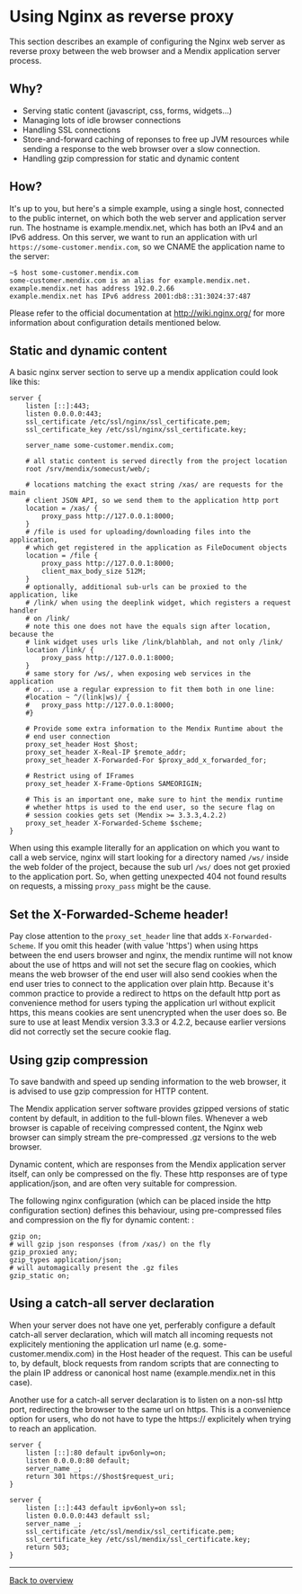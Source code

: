 # Using Nginx as reverse proxy

This section describes an example of configuring the Nginx web server as reverse proxy between the web browser and a Mendix application server process.

## Why?

 * Serving static content (javascript, css, forms, widgets...)
 * Managing lots of idle browser connections
 * Handling SSL connections
 * Store-and-forward caching of reponses to free up JVM resources while sending a response to the web browser over a slow connection.
 * Handling gzip compression for static and dynamic content

## How?

It's up to you, but here's a simple example, using a single host, connected to the public internet, on which both the web server and application server run. The hostname is example.mendix.net, which has both an IPv4 and an IPv6 address. On this server, we want to run an application with url `https://some-customer.mendix.com`, so we CNAME the application name to the server:

    ~$ host some-customer.mendix.com
    some-customer.mendix.com is an alias for example.mendix.net.
    example.mendix.net has address 192.0.2.66
    example.mendix.net has IPv6 address 2001:db8::31:3024:37:487

Please refer to the official documentation at http://wiki.nginx.org/ for more information about configuration details mentioned below.

## Static and dynamic content

A basic nginx server section to serve up a mendix application could look like this:

    server {
        listen [::]:443;
        listen 0.0.0.0:443;
        ssl_certificate /etc/ssl/nginx/ssl_certificate.pem;
        ssl_certificate_key /etc/ssl/nginx/ssl_certificate.key;

        server_name some-customer.mendix.com;

        # all static content is served directly from the project location
        root /srv/mendix/somecust/web/;

        # locations matching the exact string /xas/ are requests for the main
        # client JSON API, so we send them to the application http port
        location = /xas/ {
            proxy_pass http://127.0.0.1:8000;
        }
        # /file is used for uploading/downloading files into the application,
        # which get registered in the application as FileDocument objects
        location = /file {
            proxy_pass http://127.0.0.1:8000;
            client_max_body_size 512M;
        }
        # optionally, additional sub-urls can be proxied to the application, like
        # /link/ when using the deeplink widget, which registers a request handler
        # on /link/
        # note this one does not have the equals sign after location, because the
        # link widget uses urls like /link/blahblah, and not only /link/
        location /link/ {
            proxy_pass http://127.0.0.1:8000;
        }
        # same story for /ws/, when exposing web services in the application
        # or... use a regular expression to fit them both in one line:
        #location ~ ^/(link|ws)/ {
        #   proxy_pass http://127.0.0.1:8000;
        #}

        # Provide some extra information to the Mendix Runtime about the
        # end user connection
        proxy_set_header Host $host;
        proxy_set_header X-Real-IP $remote_addr;
        proxy_set_header X-Forwarded-For $proxy_add_x_forwarded_for;

        # Restrict using of IFrames
        proxy_set_header X-Frame-Options SAMEORIGIN;

        # This is an important one, make sure to hint the mendix runtime
        # whether https is used to the end user, so the secure flag on
        # session cookies gets set (Mendix >= 3.3.3,4.2.2)
        proxy_set_header X-Forwarded-Scheme $scheme;
    }

When using this example literally for an application on which you want to call a web service, nginx will start looking for a directory named `/ws/` inside the web folder of the project, because the sub url `/ws/` does not get proxied to the application port. So, when getting unexpected 404 not found results on requests, a missing `proxy_pass` might be the cause.

## Set the X-Forwarded-Scheme header!

Pay close attention to the `proxy_set_header` line that adds `X-Forwarded-Scheme`. If you omit this header (with value 'https') when using https between the end users browser and nginx, the mendix runtime will not know about the use of https and will not set the secure flag on cookies, which means the web browser of the end user will also send cookies when the end user tries to connect to the application over plain http. Because it's common practice to provide a redirect to https on the default http port as convenience method for users typing the application url without explicit https, this means cookies are sent unencrypted when the user does so. Be sure to use at least Mendix version 3.3.3 or 4.2.2, because earlier versions did not correctly set the secure cookie flag.

## Using gzip compression

To save bandwith and speed up sending information to the web browser, it is advised to use gzip compression for HTTP content.

The Mendix application server software provides gzipped versions of static content by default, in addition to the full-blown files. Whenever a web browser is capable of receiving compressed content, the Nginx web browser can simply stream the pre-compressed .gz versions to the web browser.

Dynamic content, which are responses from the Mendix application server itself, can only be compressed on the fly. These http responses are of type application/json, and are often very suitable for compression.

The following nginx configuration (which can be placed inside the http configuration section) defines this behaviour, using pre-compressed files and compression on the fly for dynamic content: :

    gzip on;
    # will gzip json responses (from /xas/) on the fly
    gzip_proxied any;
    gzip_types application/json;
    # will automagically present the .gz files
    gzip_static on;

## Using a catch-all server declaration

When your server does not have one yet, perferably configure a default catch-all server declaration, which will match all incoming requests not explicitely mentioning the application url name (e.g. some-customer.mendix.com) in the Host header of the request. This can be useful to, by default, block requests from random scripts that are connecting to the plain IP address or canonical host name (example.mendix.net in this case).

Another use for a catch-all server declaration is to listen on a non-ssl http port, redirecting the browser to the same url on https. This is a convenience option for users, who do not have to type the https:// explicitely when trying to reach an application.

    server {
        listen [::]:80 default ipv6only=on;
        listen 0.0.0.0:80 default;
        server_name _;
        return 301 https://$host$request_uri;
    }

    server {
        listen [::]:443 default ipv6only=on ssl;
        listen 0.0.0.0:443 default ssl;
        server_name _;
        ssl_certificate /etc/ssl/mendix/ssl_certificate.pem;
        ssl_certificate_key /etc/ssl/mendix/ssl_certificate.key;
        return 503;
    }

- - -

[Back to overview](README.md)
